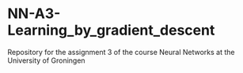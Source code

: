 # NN-A3-Learning_by_gradient_descent
Repository for the assignment 3 of the course Neural Networks at the University of Groningen
